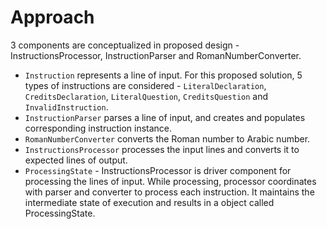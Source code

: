 # Approach

3 components are conceptualized in proposed design - InstructionsProcessor, InstructionParser and RomanNumberConverter.

 - `Instruction` represents a line of input. For this proposed solution, 5 types of instructions are considered - `LiteralDeclaration`, `CreditsDeclaration`, `LiteralQuestion`, `CreditsQuestion` and `InvalidInstruction`.
 - `InstructionParser` parses a line of input, and creates and populates corresponding instruction instance.
 - `RomanNumberConverter` converts the Roman number to Arabic number.
 - `InstructionsProcessor` processes the input lines and converts it to expected lines of output.
 - `ProcessingState` - InstructionsProcessor is driver component for processing the lines of input. While processing, processor coordinates with parser and converter to process each instruction. It maintains the intermediate state of execution and results in a object called ProcessingState.
